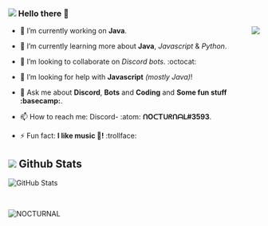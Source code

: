 ### <img src="https://media.discordapp.net/attachments/839849690870579200/841643135716294668/wave.gif"></img> Hello there 👋 
<!-- And My first project which I have done on my own in GitHub!! 🤣 {Memories bruh!} -->

<img src="https://media.discordapp.net/attachments/839849690870579200/841626925214859277/1da2rsE9um1Tfw1WvvLTtuBLjVsnmHL21faH8EPeyyZrlf8DbgJ4SzuJtLoAAAAASUVORK5CYII.png" align="right"></img>

* 🔭 I’m currently working on **Java**.
- 🌱 I’m currently learning more about **Java**, *Javascript* & *Python*.
* 👯 I’m looking to collaborate on *Discord bots*. :octocat:
- 🤔 I’m looking for help with **Javascript** *(mostly *Java*)*!
* 💬 Ask me about **Discord**, **Bots** and **Coding** and **Some fun stuff :basecamp:**.
- 📫 How to reach me: Discord- :atom: **ᑎOᑕTᑌᖇᑎᗩᒪ#3593**.
* ⚡ Fun fact: **I like music :musical_note:!** :trollface:


## <img src="https://media.discordapp.net/attachments/839849690870579200/843160157106339890/ROCKET.gif"></img> Github Stats

<p>
<img alt="GitHub Stats" src="https://github-readme-stats-codestackr.vercel.app/api?username=NOCTURNAL03&show_icons=true&hide_border=true&theme=dark"></img>
</p>
<br>
<p>
<img src="http://github-readme-streak-stats.herokuapp.com/?user=NOCTURNAL03&hide_border=true&theme=dark" alt="NOCTURNAL"></img>
</p>
<br>
<!--
Get this shit out when I'm actually ready to create! So awesome projects! for the world !!
<p> 
<img src="https://github-readme-stats.vercel.app/api/top-langs/?username=NOCTURNAL03&layout=compact&hide_border=true&theme=dark" alt="Most used languages"></img>
</p>
<br> 
Special thank's to [Anuraghazra](https://github.com/anuraghazra/github-readme-stats) For this cool stats API!! -->
